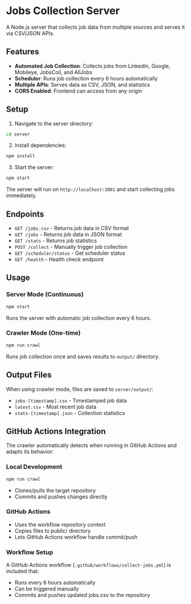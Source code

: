 # Jobs Collection Server

A Node.js server that collects job data from multiple sources and serves it via CSV/JSON APIs.

## Features

- **Automated Job Collection**: Collects jobs from LinkedIn, Google, Mobileye, JobsCoil, and AllJobs
- **Scheduler**: Runs job collection every 6 hours automatically
- **Multiple APIs**: Serves data as CSV, JSON, and statistics
- **CORS Enabled**: Frontend can access from any origin

## Setup

1. Navigate to the server directory:
```bash
cd server
```

2. Install dependencies:
```bash
npm install
```

3. Start the server:
```bash
npm start
```

The server will run on `http://localhost:3001` and start collecting jobs immediately.

## Endpoints

- `GET /jobs.csv` - Returns job data in CSV format
- `GET /jobs` - Returns job data in JSON format
- `GET /stats` - Returns job statistics
- `POST /collect` - Manually trigger job collection
- `GET /scheduler/status` - Get scheduler status
- `GET /health` - Health check endpoint

## Usage

### Server Mode (Continuous)
```bash
npm start
```
Runs the server with automatic job collection every 6 hours.

### Crawler Mode (One-time)
```bash
npm run crawl
```
Runs job collection once and saves results to `output/` directory.

## Output Files

When using crawler mode, files are saved to `server/output/`:
- `jobs-[timestamp].csv` - Timestamped job data
- `latest.csv` - Most recent job data
- `stats-[timestamp].json` - Collection statistics

## GitHub Actions Integration

The crawler automatically detects when running in GitHub Actions and adapts its behavior:

### Local Development
```bash
npm run crawl
```
- Clones/pulls the target repository
- Commits and pushes changes directly

### GitHub Actions
- Uses the workflow repository context
- Copies files to public/ directory
- Lets GitHub Actions workflow handle commit/push

### Workflow Setup
A GitHub Actions workflow (`.github/workflows/collect-jobs.yml`) is included that:
- Runs every 6 hours automatically
- Can be triggered manually
- Commits and pushes updated jobs.csv to the repository